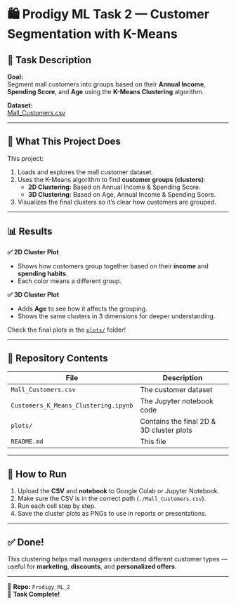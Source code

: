 # 🛍️ Prodigy ML Task 2 — Customer Segmentation with K-Means

## 📌 Task Description

**Goal:**  
Segment mall customers into groups based on their **Annual Income**, **Spending Score**, and **Age** using the **K-Means Clustering** algorithm.

**Dataset:**  
[Mall_Customers.csv](./Mall_Customers.csv)

---

## 🧾 What This Project Does

This project:
1. Loads and explores the mall customer dataset.
2. Uses the K-Means algorithm to find **customer groups (clusters)**:
   - **2D Clustering:** Based on Annual Income & Spending Score.
   - **3D Clustering:** Based on Age, Annual Income & Spending Score.
3. Visualizes the final clusters so it’s clear how customers are grouped.

---

## 📊 Results

**✅ 2D Cluster Plot**
- Shows how customers group together based on their **income** and **spending habits**.
- Each color means a different group.

**✅ 3D Cluster Plot**
- Adds **Age** to see how it affects the grouping.
- Shows the same clusters in 3 dimensions for deeper understanding.

Check the final plots in the [`plots/`](./plots) folder!

---

## 📁 Repository Contents

| File | Description |
|------|--------------|
| `Mall_Customers.csv` | The customer dataset |
| `Customers_K_Means_Clustering.ipynb` | The Jupyter notebook code |
| `plots/` | Contains the final 2D & 3D cluster plots |
| `README.md` | This file |

---

## 🚀 How to Run

1. Upload the **CSV** and **notebook** to Google Colab or Jupyter Notebook.
2. Make sure the CSV is in the correct path (`./Mall_Customers.csv`).
3. Run each cell step by step.
4. Save the cluster plots as PNGs to use in reports or presentations.

---

## ✅ Done!

This clustering helps mall managers understand different customer types — useful for **marketing**, **discounts**, and **personalized offers**.

---

📌 **Repo:** `Prodigy_ML_2`  
🎉 **Task Complete!**
